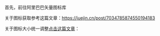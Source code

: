 首先，前往阿里巴巴矢量图标库

关于图标获取参考这篇文章：https://juejin.cn/post/7034785874550194183

关于图标大小统一调整[点击这篇文章](https://blog.csdn.net/weixin_44067347/article/details/123597155#:~:text=1%20%E9%A6%96%E5%85%88%E6%8A%8A%E6%89%80%E6%9C%89%E5%9B%BE%E6%A0%87%E6%B7%BB%E5%8A%A0%E8%87%B3%E5%90%8C%E4%B8%80%E4%B8%AA%E9%A1%B9%E7%9B%AE%E4%B8%8B%202%20%E6%8A%8A%E9%BC%A0%E6%A0%87%E6%94%BE%E5%88%B0%E5%9B%BE%E6%A0%87%E4%B8%8A%EF%BC%8C%E9%80%89%E6%8B%A9%E3%80%90%E7%BC%96%E8%BE%91%E3%80%91%203,%E4%BB%A5%E3%80%90%E7%AC%91%E8%84%B8%E3%80%91icon%E4%B8%BA%E4%BE%8B%EF%BC%8C%E5%AE%83%E5%B9%B6%E6%B2%A1%E6%9C%89%E6%8C%89%E5%AE%8C%E5%85%A8%E5%A1%AB%E5%85%85%E6%BB%A1%204%20%E9%A1%B9%E7%9B%AE%E6%89%80%E6%9C%89%E7%9A%84icon%20%E5%85%A8%E9%83%A8%E6%8C%89%E7%85%A7%E3%80%90%20%E6%AD%A4%E6%AD%A5%E9%AA%A4%20%E3%80%91%E8%BF%9B%E8%A1%8C%E8%B0%83%E6%95%B4%E5%8D%B3%E5%8F%AF%E7%BB%9F%E4%B8%80%E5%A4%A7%E5%B0%8F%E3%80%82)：

